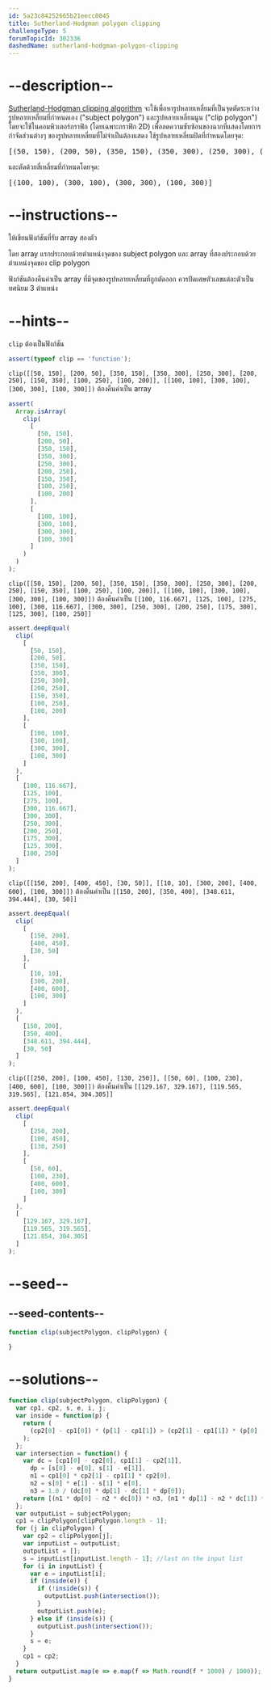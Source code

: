 ```yaml
---
id: 5a23c84252665b21eecc8045
title: Sutherland-Hodgman polygon clipping
challengeType: 5
forumTopicId: 302336
dashedName: sutherland-hodgman-polygon-clipping
---
```


# --description--

[Sutherland-Hodgman clipping algorithm](<https://en.wikipedia.org/wiki/Sutherland-Hodgman clipping algorithm>) จะใช้เพื่อหารูปหลายเหลี่ยมที่เป็นจุดตัดระหว่างรูปหลายเหลี่ยมที่กำหนดเอง ("subject polygon") และรูปหลายเหลี่ยมนูน ("clip polygon") โดยจะใช้ในคอมพิวเตอร์กราฟิก (โดยเฉพาะกราฟิก 2D) เพื่อลดความซับซ้อนของฉากที่แสดงโดยการกำจัดส่วนต่างๆ ของรูปหลายเหลี่ยมที่ไม่จำเป็นต้องแสดง ใช้รูปหลายเหลี่ยมปิดที่กำหนดโดยจุด:

<pre>[(50, 150), (200, 50), (350, 150), (350, 300), (250, 300), (200, 250), (150, 350), (100, 250), (100, 200)]</pre>

และตัดด้วยสี่เหลี่ยมที่กำหนดโดยจุด:

<pre>[(100, 100), (300, 100), (300, 300), (100, 300)]</pre>

# --instructions--

ให้เขียนฟังก์ชันที่รับ array สองตัว 

โดย array แรกประกอบด้วยตำแหน่งจุดของ subject polygon และ array ที่สองประกอบด้วยตำแหน่งจุดของ clip polygon 

ฟังก์ชันต้องคืนค่าเป็น array ที่มีจุดของรูปหลายเหลี่ยมที่ถูกตัดออก ควรปัดเศษตัวเลขแต่ละตัวเป็นทศนิยม 3 ตำแหน่ง

# --hints--

`clip` ต้องเป็นฟังก์ชัน

```js
assert(typeof clip == 'function');
```

`clip([[50, 150], [200, 50], [350, 150], [350, 300], [250, 300], [200, 250], [150, 350], [100, 250], [100, 200]], [[100, 100], [300, 100], [300, 300], [100, 300]])` ต้องคืนค่าเป็น array

```js
assert(
  Array.isArray(
    clip(
      [
        [50, 150],
        [200, 50],
        [350, 150],
        [350, 300],
        [250, 300],
        [200, 250],
        [150, 350],
        [100, 250],
        [100, 200]
      ],
      [
        [100, 100],
        [300, 100],
        [300, 300],
        [100, 300]
      ]
    )
  )
);
```

`clip([[50, 150], [200, 50], [350, 150], [350, 300], [250, 300], [200, 250], [150, 350], [100, 250], [100, 200]], [[100, 100], [300, 100], [300, 300], [100, 300]])` ต้องคืนค่าเป็น `[[100, 116.667], [125, 100], [275, 100], [300, 116.667], [300, 300], [250, 300], [200, 250], [175, 300], [125, 300], [100, 250]]`

```js
assert.deepEqual(
  clip(
    [
      [50, 150],
      [200, 50],
      [350, 150],
      [350, 300],
      [250, 300],
      [200, 250],
      [150, 350],
      [100, 250],
      [100, 200]
    ],
    [
      [100, 100],
      [300, 100],
      [300, 300],
      [100, 300]
    ]
  ),
  [
    [100, 116.667],
    [125, 100],
    [275, 100],
    [300, 116.667],
    [300, 300],
    [250, 300],
    [200, 250],
    [175, 300],
    [125, 300],
    [100, 250]
  ]
);
```

`clip([[150, 200], [400, 450], [30, 50]], [[10, 10], [300, 200], [400, 600], [100, 300]])` ต้องคืนค่าเป็น `[[150, 200], [350, 400], [348.611, 394.444], [30, 50]]`

```js
assert.deepEqual(
  clip(
    [
      [150, 200],
      [400, 450],
      [30, 50]
    ],
    [
      [10, 10],
      [300, 200],
      [400, 600],
      [100, 300]
    ]
  ),
  [
    [150, 200],
    [350, 400],
    [348.611, 394.444],
    [30, 50]
  ]
);
```

`clip([[250, 200], [100, 450], [130, 250]], [[50, 60], [100, 230], [400, 600], [100, 300]])` ต้องคืนค่าเป็น `[[129.167, 329.167], [119.565, 319.565], [121.854, 304.305]]`

```js
assert.deepEqual(
  clip(
    [
      [250, 200],
      [100, 450],
      [130, 250]
    ],
    [
      [50, 60],
      [100, 230],
      [400, 600],
      [100, 300]
    ]
  ),
  [
    [129.167, 329.167],
    [119.565, 319.565],
    [121.854, 304.305]
  ]
);
```

# --seed--

## --seed-contents--

```js
function clip(subjectPolygon, clipPolygon) {

}
```

# --solutions--

```js
function clip(subjectPolygon, clipPolygon) {
  var cp1, cp2, s, e, i, j;
  var inside = function(p) {
    return (
      (cp2[0] - cp1[0]) * (p[1] - cp1[1]) > (cp2[1] - cp1[1]) * (p[0] - cp1[0])
    );
  };
  var intersection = function() {
    var dc = [cp1[0] - cp2[0], cp1[1] - cp2[1]],
      dp = [s[0] - e[0], s[1] - e[1]],
      n1 = cp1[0] * cp2[1] - cp1[1] * cp2[0],
      n2 = s[0] * e[1] - s[1] * e[0],
      n3 = 1.0 / (dc[0] * dp[1] - dc[1] * dp[0]);
    return [(n1 * dp[0] - n2 * dc[0]) * n3, (n1 * dp[1] - n2 * dc[1]) * n3];
  };
  var outputList = subjectPolygon;
  cp1 = clipPolygon[clipPolygon.length - 1];
  for (j in clipPolygon) {
    var cp2 = clipPolygon[j];
    var inputList = outputList;
    outputList = [];
    s = inputList[inputList.length - 1]; //last on the input list
    for (i in inputList) {
      var e = inputList[i];
      if (inside(e)) {
        if (!inside(s)) {
          outputList.push(intersection());
        }
        outputList.push(e);
      } else if (inside(s)) {
        outputList.push(intersection());
      }
      s = e;
    }
    cp1 = cp2;
  }
  return outputList.map(e => e.map(f => Math.round(f * 1000) / 1000));
}
```
